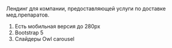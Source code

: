 Лендинг для компании, предоставляющей услуги по доставке мед.препаратов.

1. Есть мобильная версия до 280px
2. Bootstrap 5
3. Слайдеры Owl carousel
